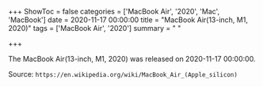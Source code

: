 +++
ShowToc = false
categories = ['MacBook Air', '2020', 'Mac', 'MacBook']
date = 2020-11-17 00:00:00
title = "MacBook Air(13-inch, M1, 2020)"
tags = ['MacBook Air', '2020']
summary = " "

+++

The MacBook Air(13-inch, M1, 2020) was released on 2020-11-17 00:00:00.

Source: `https://en.wikipedia.org/wiki/MacBook_Air_(Apple_silicon)`
